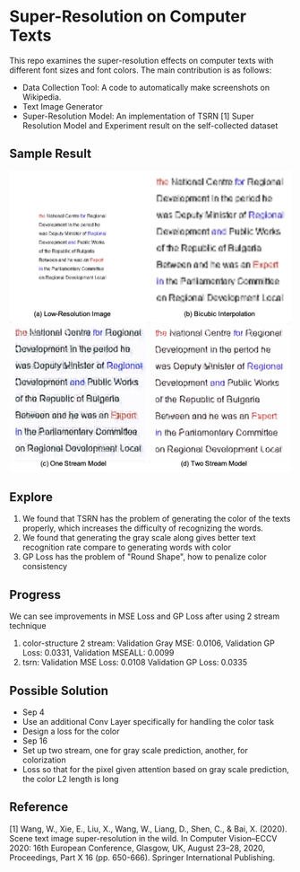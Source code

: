 # Super-Resolution on Computer Texts

This repo examines the super-resolution effects on computer texts with different font sizes and font colors. The main contribution is as follows: 

- Data Collection Tool: A code to automatically make screenshots on Wikipedia.
- Text Image Generator
- Super-Resolution Model: An implementation of TSRN [1] Super Resolution Model and Experiment result on the self-collected dataset

## Sample Result
![sampleresult](assets/Picture1.png)


## Explore
1. We found that TSRN has the problem of generating the color of the texts properly, which increases the difficulty of recognizing the words.
2. We found that generating the gray scale along gives better text recognition rate compare to generating words with color
3. GP Loss has the problem of "Round Shape", how to penalize color consistency

## Progress
We can see improvements in MSE Loss and GP Loss after using 2 stream technique
1. color-structure 2 stream: Validation Gray MSE: 0.0106, Validation GP Loss: 0.0331, Validation MSEALL: 0.0099
2. tsrn: Validation MSE Loss:  0.0108 Validation GP Loss:  0.0335


## Possible Solution
- Sep 4
- Use an additional Conv Layer specifically for handling the color task
- Design a loss for the color
- Sep 16
- Set up two stream, one for gray scale prediction, another, for colorization
- Loss so that for the pixel given attention based on gray scale prediction, the color L2 length is long

## Reference
[1] Wang, W., Xie, E., Liu, X., Wang, W., Liang, D., Shen, C., & Bai, X. (2020). Scene text image super-resolution in the wild. In Computer Vision–ECCV 2020: 16th European Conference, Glasgow, UK, August 23–28, 2020, Proceedings, Part X 16 (pp. 650-666). Springer International Publishing.
